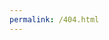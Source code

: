```yaml
---
permalink: /404.html
---
```

<script type="text/javascript" src="//qzonestyle.gtimg.cn/qzone/hybrid/app/404/search_children.js" charset="utf-8"></script>
